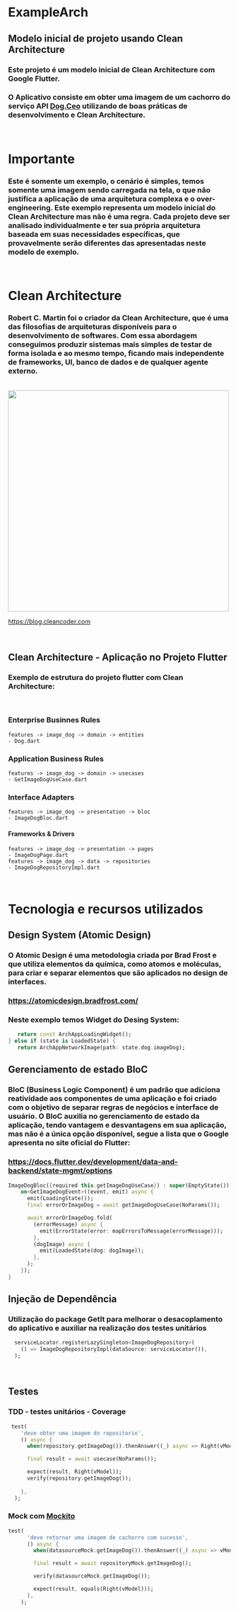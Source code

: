 # ExampleArch

## Modelo inicial de projeto usando Clean Architecture

### Este projeto é um modelo inicial de Clean Architecture com Google Flutter. 
### O Aplicativo consiste em obter uma imagem de um cachorro do serviço API [Dog.Ceo](https://dog.ceo/) utilizando de boas práticas de desenvolvimento e Clean Architecture.

<br>

# Importante

### Este é somente um exemplo, o cenário é simples, temos somente uma imagem sendo carregada na tela, o que não justifica a aplicação de uma arquitetura complexa e o over-engineering. Este exemplo representa um modelo inicial do Clean Architecture  mas não é uma regra. Cada projeto deve ser analisado individualmente e ter sua própria arquitetura baseada em suas necessidades específicas, que provavelmente serão diferentes das apresentadas neste modelo de exemplo.

<br>

# Clean Architecture

### Robert C. Martin foi o criador da Clean Architecture, que é uma das filosofias de arquiteturas disponíveis para o desenvolvimento de softwares. Com essa abordagem conseguimos produzir sistemas mais simples de testar de forma isolada e ao mesmo tempo, ficando mais independente de frameworks, UI, banco de dados e de qualquer agente externo.

<br>

<img src="https://blog.cleancoder.com/uncle-bob/images/2012-08-13-the-clean-architecture/CleanArchitecture.jpg" width="500"> 

https://blog.cleancoder.com

<br>

## Clean Architecture - Aplicação no Projeto Flutter

### Exemplo de estrutura do projeto flutter com Clean Architecture:

<br>

### Enterprise Businnes Rules
    features -> image_dog -> domain -> entities 
    - Dog.dart
### Application Business Rules
    features -> image_dog -> domain -> usecases
    - GetImageDogUseCase.dart
### Interface Adapters
    features -> image_dog -> presentation -> bloc
    - ImageDogBloc.dart
#### Frameworks & Drivers
    features -> image_dog -> presentation -> pages
    - ImageDogPage.dart
    features -> image_dog -> data -> repositories
    - ImageDogRepositoryImpl.dart
<br>

# Tecnologia e recursos utilizados

## Design System (Atomic Design)

### O Atomic Design é uma metodologia criada por Brad Frost e que utiliza elementos da química, como atomos e moléculas, para criar e separar elementos que são aplicados no design de interfaces.

### https://atomicdesign.bradfrost.com/

### Neste exemplo temos Widget do Desing System:

```dart
   return const ArchAppLoadingWidget();
} else if (state is LoadedState) {
   return ArchAppNetworkImage(path: state.dog.imageDog);
```

## Gerenciamento de estado BloC

### BloC (Business Logic Component) é um padrão que adiciona reatividade aos componentes de uma aplicação e foi criado com o objetivo de separar regras de negócios e interface de usuário. O BloC auxilia no gerenciamento de estado da aplicação, tendo vantagem e desvantagens em sua aplicação, mas não é a única opção disponível, segue a lista que o Google apresenta no site oficial do Flutter:

### https://docs.flutter.dev/development/data-and-backend/state-mgmt/options 

```dart
ImageDogBloc({required this.getImageDogUseCase}) : super(EmptyState()) {
    on<GetImageDogEvent>((event, emit) async {
      emit(LoadingState());
      final errorOrImageDog = await getImageDogUseCase(NoParams());

      await errorOrImageDog.fold(
        (errorMessage) async {
          emit(ErrorState(error: mapErrorsToMessage(errorMessage)));
        },
        (dogImage) async {
          emit(LoadedState(dog: dogImage));
        },
      );
    });
}
```

## Injeção de Dependência

### Utilização do package GetIt para melhorar o desacoplamento do aplicativo e auxiliar na realização dos testes unitários

```dart
  serviceLocator.registerLazySingleton<ImageDogRepository>(
    () => ImageDogRepositoryImpl(dataSource: serviceLocator()),
  );
```
<br>

## Testes
### TDD - testes unitários - Coverage

```dart
 test(
    'deve obter uma imagem do repositorio',
    () async {
      when(repository.getImageDog()).thenAnswer((_) async => Right(vModel));

      final result = await usecase(NoParams());

      expect(result, Right(vModel));
      verify(repository.getImageDog());
    
    },
  );
```
### Mock com [Mockito](https://pub.dev/packages/mockito)

```dart
test(
      'deve retornar uma imagem de cachorro com sucesso',
      () async {
        when(datasourceMock.getImageDog()).thenAnswer((_) async => vModel);

        final result = await repositoryMock.getImageDog();

        verify(datasourceMock.getImageDog());

        expect(result, equals(Right(vModel)));
      },
    );
```
